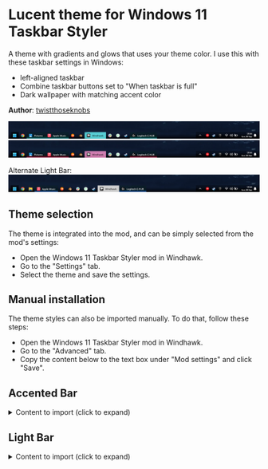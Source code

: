 # Lucent theme for Windows 11 Taskbar Styler

A theme with gradients and glows that uses your theme color.
I use this with these taskbar settings in Windows:
 * left-aligned taskbar
 * Combine taskbar buttons set to "When taskbar is full"
 * Dark wallpaper with matching accent color

**Author**: [twistthoseknobs](https://github.com/twistthoseknobs)

![Screenshot](snapshot_blue.png)
![Screenshot](snapshot_red.png)

Alternate Light Bar:
![Screenshot](snapshot_light.png)

## Theme selection

The theme is integrated into the mod, and can be simply selected from the mod's
settings:

* Open the Windows 11 Taskbar Styler mod in Windhawk.
* Go to the "Settings" tab.
* Select the theme and save the settings.

## Manual installation

The theme styles can also be imported manually. To do that, follow these steps:

* Open the Windows 11 Taskbar Styler mod in Windhawk.
* Go to the "Advanced" tab.
* Copy the content below to the text box under "Mod settings" and click "Save".

## Accented Bar
<details>
<summary>Content to import (click to expand)</summary>

```json
{
  "controlStyles[0].target":"Rectangle#BackgroundFill"
  "controlStyles[0].styles[0]":"Fill:=<LinearGradientBrush StartPoint=\"0,0\" EndPoint=\"0,1\"><GradientStop Color=\"#00000000\" Offset=\"0.3\" /><GradientStop Color=\"#AA000000\" Offset=\"0.9\" /></LinearGradientBrush>"
  "controlStyles[1].target":"Taskbar.TaskListLabeledButtonPanel@RunningIndicatorStates > Rectangle#RunningIndicator"
  "controlStyles[1].styles[0]":"Fill=Transparent"
  "controlStyles[2].target":"Rectangle#BackgroundStroke"
  "controlStyles[2].styles[0]":"Visibility=Collapsed"
  "controlStyles[3].target":"Taskbar.TaskListLabeledButtonPanel@RunningIndicatorStates > Border#BackgroundElement"
  "controlStyles[3].styles[0]":"CornerRadius=15"
  "controlStyles[3].styles[1]":"Background@ActiveRunningIndicator:=<SolidColorBrush Color=\"{ThemeResource SystemAccentColorLight3}\"/>"
  "controlStyles[3].styles[2]":"Background@InactiveRunningIndicator:=<LinearGradientBrush StartPoint=\"0,0.5\" EndPoint=\"0,1\"><GradientStop Color=\"#3300290c\" Offset=\"0.1\" /><GradientStop Color=\"{ThemeResource SystemAccentColorDark2}\" Offset=\"0.9\" /><GradientStop Color=\"#AAFFFFFF\" Offset=\"1.0\" /></LinearGradientBrush>"
  "controlStyles[3].styles[3]":"Margin@ActiveRunningIndicator=-4"
  "controlStyles[3].styles[4]":"Margin=0,-1,0,-1"
  "controlStyles[3].styles[5]":"CornerRadius@ActiveRunningIndicator=2"
  "controlStyles[3].styles[6]":"CornerRadius@InactiveRunningIndicator=0"
  "controlStyles[3].styles[7]":"Margin@InactiveRunningIndicator=-4"
  "controlStyles[3].styles[8]":"Margin@RequestingAttentionRunningIndicator=0,-4,0,-4"
  "controlStyles[3].styles[9]":"CornerRadius@RequestingAttentionRunningIndicator=2"
  "controlStyles[4].target":"Taskbar.TaskListLabeledButtonPanel@CommonStates > TextBlock#LabelControl"
  "controlStyles[4].styles[0]":"Foreground@ActiveNormal=Black"
  "controlStyles[4].styles[1]":"Foreground@ActivePointerOver=Black"
  "controlStyles[4].styles[2]":"MaxWidth=450"
  "controlStyles[4].styles[3]":"Margin=0,0,3,0"
  "controlStyles[5].styles[1]":"Margin=0,0,0,2"
  "controlStyles[5].styles[2]":"CornerRadius=0"
  "controlStyles[5].target":"SystemTray.SystemTrayFrame > Grid"
  "controlStyles[5].styles[0]":"Background:=<LinearGradientBrush StartPoint=\"0,0\" EndPoint=\"0,1\"><GradientStop Color=\"#50000000\" Offset=\"0.3\" /><GradientStop Color=\"#EE000000\" Offset=\"0.9\" /></LinearGradientBrush>"
  "controlStyles[6].target":"SystemTray.ChevronIconView"
  "controlStyles[6].styles[0]":"Padding=20"
  "controlStyles[7].target":"SystemTray.NotifyIconView#NotifyItemIcon"
  "controlStyles[7].styles[0]":"Padding=2"
  "controlStyles[8].target":"Taskbar.ExperienceToggleButton#LaunchListButton[AutomationProperties.AutomationId=StartButton] > Taskbar.TaskListButtonPanel"
  "controlStyles[8].styles[0]":"Background:=<LinearGradientBrush StartPoint=\"0,0\" EndPoint=\"0,1\"><GradientStop Color=\"#80000000\" Offset=\"0.0\" /><GradientStop Color=\"#FF000000\" Offset=\"1.0\" /></LinearGradientBrush>"
  "controlStyles[8].styles[1]":"Padding=0"
  "controlStyles[8].styles[2]":"CornerRadius=0"
  "controlStyles[8].styles[3]":"Margin=0"
  "controlStyles[9].target":"Grid"
  "controlStyles[9].styles[0]":"RequestedTheme=2"
}

```
</details>

## Light Bar
<details>
<summary>Content to import (click to expand)</summary>

```json
{
  "controlStyles[0].target":"Rectangle#BackgroundFill"
  "controlStyles[0].styles[0]":"Fill:=<LinearGradientBrush StartPoint=\"0,0\" EndPoint=\"0,1\"><GradientStop Color=\"#00000000\" Offset=\"0.3\" /><GradientStop Color=\"#AA000000\" Offset=\"0.9\" /></LinearGradientBrush>"
  "controlStyles[1].target":"Taskbar.TaskListLabeledButtonPanel@RunningIndicatorStates > Rectangle#RunningIndicator"
  "controlStyles[1].styles[0]":"Fill=Transparent"
  "controlStyles[2].target":"Rectangle#BackgroundStroke"
  "controlStyles[2].styles[0]":"Visibility=Collapsed"
  "controlStyles[3].target":"Taskbar.TaskListLabeledButtonPanel@RunningIndicatorStates > Border#BackgroundElement"
  "controlStyles[3].styles[0]":"CornerRadius=15"
  "controlStyles[3].styles[1]":"Background@ActiveRunningIndicator:=#FCFCFC"
  "controlStyles[3].styles[2]":"Background@InactiveRunningIndicator:=<LinearGradientBrush StartPoint=\"0,0.5\" EndPoint=\"0,1\"><GradientStop Color=\"#3300290c\" Offset=\"0.1\" /><GradientStop Color=\"{ThemeResource SystemAccentColorDark2}\" Offset=\"0.9\" /><GradientStop Color=\"#AAFFFFFF\" Offset=\"1.0\" /></LinearGradientBrush>"
  "controlStyles[3].styles[3]":"Margin@ActiveRunningIndicator=-4"
  "controlStyles[3].styles[4]":"Margin=0,-1,0,-1"
  "controlStyles[3].styles[5]":"CornerRadius@ActiveRunningIndicator=2"
  "controlStyles[3].styles[6]":"CornerRadius@InactiveRunningIndicator=0"
  "controlStyles[3].styles[7]":"Margin@InactiveRunningIndicator=-4"
  "controlStyles[3].styles[8]":"Margin@RequestingAttentionRunningIndicator=0,-4,0,-4"
  "controlStyles[3].styles[9]":"CornerRadius@RequestingAttentionRunningIndicator=2"
  "controlStyles[4].target":"Taskbar.TaskListLabeledButtonPanel@CommonStates > TextBlock#LabelControl"
  "controlStyles[4].styles[0]":"Foreground@ActiveNormal=Black"
  "controlStyles[4].styles[1]":"Foreground@ActivePointerOver=Black"
  "controlStyles[4].styles[2]":"MaxWidth=450"
  "controlStyles[4].styles[3]":"Margin=0,0,3,0"
  "controlStyles[5].styles[1]":"Margin=0,0,0,2"
  "controlStyles[5].styles[2]":"CornerRadius=0"
  "controlStyles[5].target":"SystemTray.SystemTrayFrame > Grid"
  "controlStyles[5].styles[0]":"Background:=<LinearGradientBrush StartPoint=\"0,0\" EndPoint=\"0,1\"><GradientStop Color=\"#50000000\" Offset=\"0.3\" /><GradientStop Color=\"#EE000000\" Offset=\"0.9\" /></LinearGradientBrush>"
  "controlStyles[6].target":"SystemTray.ChevronIconView"
  "controlStyles[6].styles[0]":"Padding=20"
  "controlStyles[7].target":"SystemTray.NotifyIconView#NotifyItemIcon"
  "controlStyles[7].styles[0]":"Padding=2"
  "controlStyles[8].target":"Taskbar.ExperienceToggleButton#LaunchListButton[AutomationProperties.AutomationId=StartButton] > Taskbar.TaskListButtonPanel"
  "controlStyles[8].styles[0]":"Background:=<LinearGradientBrush StartPoint=\"0,0\" EndPoint=\"0,1\"><GradientStop Color=\"#80000000\" Offset=\"0.0\" /><GradientStop Color=\"#FF000000\" Offset=\"1.0\" /></LinearGradientBrush>"
  "controlStyles[8].styles[1]":"Padding=0"
  "controlStyles[8].styles[2]":"CornerRadius=0"
  "controlStyles[8].styles[3]":"Margin=0"
  "controlStyles[9].target":"Grid"
  "controlStyles[9].styles[0]":"RequestedTheme=2"
}

```
</details>